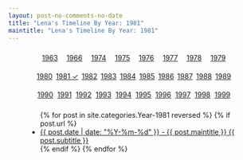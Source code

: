 ```yaml
---
layout: post-no-comments-no-date
title: "Lena's Timeline By Year: 1981"
maintitle: "Lena's Timeline By Year: 1981"
---
```


<figure class="fig3">
<div class="CardLayout">
<div class="CardItem">
<div style="padding: 10px; border-radius: 5px; text-align: center; display: flex; justify-content: space-evenly;">
<a href="/category/year-1963">1963</a>
<a href="/category/year-1966">1966</a>
<a href="/category/year-1974">1974</a>
<a href="/category/year-1975">1975</a>
<a href="/category/year-1976">1976</a>
<a href="/category/year-1977">1977</a>
<a href="/category/year-1978">1978</a>
<a href="/category/year-1979">1979</a>
</div>
<div style="padding: 10px; border-radius: 5px; text-align: center; display: flex; justify-content: space-evenly;">
<a href="/category/year-1980">1980</a>
<a href="/category/year-1981">1981 ✓</a>
<a href="/category/year-1982">1982</a>
<a href="/category/year-1983">1983</a>
<a href="/category/year-1984">1984</a>
<a href="/category/year-1985">1985</a>
<a href="/category/year-1986">1986</a>
<a href="/category/year-1987">1987</a>
<a href="/category/year-1988">1988</a>
<a href="/category/year-1989">1989</a>
</div>
<div style="padding: 10px; border-radius: 5px; text-align: center; display: flex; justify-content: space-evenly;">
<a href="/category/year-1990">1990</a>
<a href="/category/year-1991">1991</a>
<a href="/category/year-1992">1992</a>
<a href="/category/year-1993">1993</a>
<a href="/category/year-1994">1994</a>
<a href="/category/year-1995">1995</a>
<a href="/category/year-1996">1996</a>
<a href="/category/year-1997">1997</a>
<a href="/category/year-1998">1998</a>
<a href="/category/year-1999">1999</a>
</div>
<div class="CardItem split">
<ul>
{% for post in site.categories.Year-1981 reversed %}
{% if post.url %}
<li><a href="{{ post.url }}">{{ post.date | date: "%Y-%m-%d" }} - {{ post.maintitle }} {{ post.subtitle }}</a></li>
{% endif %}
{% endfor %}
</ul>
</div></div></div>
</figure>
